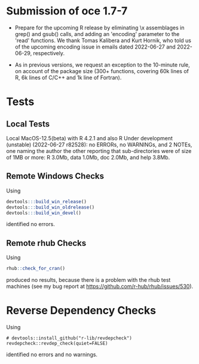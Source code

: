 # Submission of oce 1.7-7

* Prepare for the upcoming R release by eliminating \x assemblages in grep()
  and gsub() calls, and adding an 'encoding' parameter to the 'read' functions.
  We thank Tomas Kalibera and Kurt Hornik, who told us of the upcoming encoding
  issue in emails dated 2022-06-27 and 2022-06-29, respectively.

* As in previous versions, we request an exception to the 10-minute rule, on
  account of the package size (300+ functions, covering 60k lines of R, 6k
  lines of C/C++ and 1k line of Fortran).

# Tests

## Local Tests

Local MacOS-12.5(beta) with R 4.2.1 and also R Under development (unstable)
(2022-06-27 r82528): no ERRORs, no WARNINGs, and 2 NOTEs, one naming the author
the other reporting that sub-directories were of size of 1MB or more: R 3.0Mb,
data 1.0Mb, doc 2.0Mb, and help 3.8Mb.

## Remote Windows Checks

Using
```R
devtools:::build_win_release()
devtools:::build_win_oldrelease()
devtools:::build_win_devel()
```
identified no errors.

## Remote rhub Checks

Using
```R
rhub::check_for_cran()
```
produced no results, because there is a problem with the rhub test machines
(see my bug report at https://github.com/r-hub/rhub/issues/530).


# Reverse Dependency Checks

Using
```
# devtools::install_github("r-lib/revdepcheck")
revdepcheck::revdep_check(quiet=FALSE)
```
identified no errors and no warnings.

